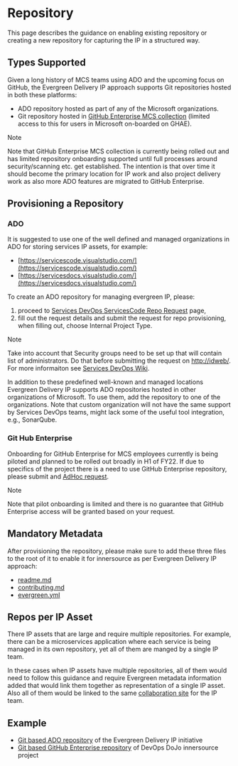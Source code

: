 # Repository

This page describes the guidance on enabling existing repository or creating a new repository for capturing the IP in a structured way.

## Types Supported

Given a long history of MCS teams using ADO and the upcoming focus on GitHub, the Evergreen Delivery IP approach supports Git repositories hosted in both these platforms:

- ADO repository hosted as part of any of the Microsoft organizations.
- Git repository hosted in [GitHub Enterprise MCS collection](https://microsoft.githubenterprise.com/microsoft-consulting-services) (limited access to this for users in Microsoft on-boarded on GHAE).

> [!NOTE]
> Note that GitHub Enterprise MCS collection is currently being rolled out and has limited repository onboarding supported until full processes around security/scanning etc. get established.
> The intention is that over time it should become the primary location for IP work and also project delivery work as also more ADO features are migrated to GitHub Enterprise.

## Provisioning a Repository

### ADO

It is suggested to use one of the well defined and managed organizations in ADO for storing services IP assets, for example:

- [https://servicescode.visualstudio.com/](https://servicescode.visualstudio.com/)
- [https://servicesdocs.visualstudio.com/](https://servicesdocs.visualstudio.com/)

To create an ADO repository for managing evergreen IP, please:

1. proceed to [Services DevOps ServicesCode Repo Request](https://myservices-itsm.microsoftcrmportals.com/support/esdevops-newrepositoryrequest/?ServiceId=6f2361a8-0c29-e911-a97a-000d3a30dc0a) page,
2. fill out the request details and submit the request for repo provisioning, when filling out, choose Internal Project Type.

> [!NOTE]
> Take into account that Security groups need to be set up that will contain list of administrators. Do that before submitting the request on [http://idweb/](http://idweb/). For more informaiton see [Services DevOps Wiki](https://microsoft.sharepoint.com/:w:/t/ESDevOps/EUNlABwfqOtCkkj-dgp4EwYBCI7vD7pXsaT6YSOeMjpbuw?e=nNWcSt).

In addition to these predefined well-known and managed locations Evergreen Delivery IP supports ADO repositories hosted in other organizations of Microsoft. To use them, add the repository to one of the organizations. Note that custom organization will not have the same support by Services DevOps teams, might lack some of the useful tool integration, e.g., SonarQube.

### Git Hub Enterprise

Onboarding for GitHub Enterprise for MCS employees currently is being piloted and planned to be rolled out broadly in H1 of FY22. If due to specifics of the project there is a need to use GitHub Enterprise repository, please submit and [AdHoc request](https://myservices-itsm.microsoftcrmportals.com/support/esdevops-miscellaneousrequests/?ServiceId=39d3f543-0d29-e911-a97a-000d3a30dc0a).

> [!NOTE]
> Note that pilot onboarding is limited and there is no guarantee that GitHub Enterprise access will be granted based on your request.

## Mandatory Metadata

After provisioning the repository, please make sure to add these three files to the root of it to enable it for innersource as per Evergreen Delivery IP approach:

- [readme.md](readme-content.md)
- [contributing.md](contributing-content.md)
- [evergreen.yml](evergreen-ip-metadata.md)

## Repos per IP Asset

There IP assets that are large and require multiple repositories. For example, there can be a microservices application where each service is being managed in its own repository, yet all of them are manged by a single IP team.

In these cases when IP assets have multiple repositories, all of them would need to follow this guidance and require Evergreen metadata information added that would link them together as representation of a single IP asset. Also all of them would be linked to the same [collaboration site](../core/collaboration-site.md) for the IP team.

## Example

- [Git based ADO repository](https://dev.azure.com/evergreen-delivery-ip/docs) of the Evergreen Delivery IP initiative
- [Git based GitHub Enterprise repository](https://microsoft.githubenterprise.com/microsoft-consulting-services/devops-dojo-docs/) of DevOps DoJo innersource project
